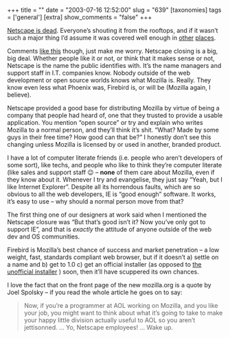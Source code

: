 +++
title = ""
date = "2003-07-16 12:52:00"
slug = "639"
[taxonomies]
tags = ['general']
[extra]
show_comments = "false"
+++

[Netscape is dead](http://daniel.glazman.free.fr/weblog/newarchive/2003_07_13_glazblogarc.html#s105830146977534319). Everyone’s shouting it from the rooftops, and if it wasn’t such a major thing I’d assume it was covered well enough in [other](http://www.deftone.com/blogzilla/) [places](http://mozillazine.org/talkback.html?article=3422).

Comments [like this](http://mozillazine.org/talkback.html?article=3422&message=21#21) though, just make me worry. Netscape closing is a big, big deal. Whether people like it or not, or think that it makes sense or not, Netscape is the name the public identifies with. It’s the name managers and support staff in I.T. companies know. Nobody outside of the web development or open source worlds knows what Mozilla is. Really. They know even less what Phoenix was, Firebird is, or will be (Mozilla again, I believe).

Netscape provided a good base for distributing Mozilla by virtue of being a company that people had heard of, one that they trusted to provide a usable application. You mention “open source” or try and explain who writes Mozilla to a normal person, and they’ll think it’s shit. “What? Made by some guys in their free time? How good can that be?” I honestly don’t see this changing unless Mozilla is licensed by or used in another, branded product.

I have a lot of computer literate friends (i.e. people who aren’t developers of some sort), like techs, and people who like to think they’re computer literate (like sales and support staff 😉 – **none** of them care about Mozilla, even if they know about it. Whenever I try and evangelise, they just say “Yeah, but I like Internet Explorer”. Despite all its horrendous faults, which are so obvious to all the web developers, IE is “good enough” software. It works, it’s easy to use – why should a normal person move from that?

The first thing one of our designers at work said when I mentioned the Netscape closure was “But that’s good isn’t it? Now you’ve only got to support IE”, and that is *exactly* the attitude of anyone outside of the web dev and OS communities.

Firebird is Mozilla’s best chance of success and market penetration – a low weight, fast, standards compliant web browser, but if it doesn’t a) settle on a name and b) get to 1.0 c) get an official installer (as opposed to [the unofficial installer](http://seb.mozdev.org/firebird/) ) soon, then it’ll have scuppered its own chances.

<ins datetime="2003-07-16T13:50:47Z"></ins>

I love the fact that on the front page of the new mozilla.org is a quote by Joel Spolsky – if you read the whole article he goes on to say:

> Now, if you’re a programmer at AOL working on Mozilla, and you like your job, you might want to think about what it’s going to take to make your happy little division actually useful to AOL so you aren’t jettisonned. … Yo, Netscape employees! … Wake up.
